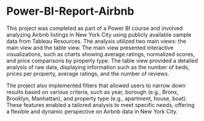 # Power-BI-Report-Airbnb
This project was completed as part of a Power BI course and involved analyzing Airbnb listings in New York City using publicly available sample data from Tableau Resources. The analysis utilized two main views: the main view and the table view. The main view presented interactive visualizations, such as charts showing average ratings, normalized scores, and price comparisons by property type. The table view provided a detailed analysis of raw data, displaying information such as the number of beds, prices per property, average ratings, and the number of reviews.

The project also implemented filters that allowed users to narrow down results based on various criteria, such as year, borough (e.g., Bronx, Brooklyn, Manhattan), and property type (e.g., apartment, house, boat). These features enabled a tailored analysis to meet specific needs, offering a flexible and dynamic perspective on Airbnb data in New York City.
